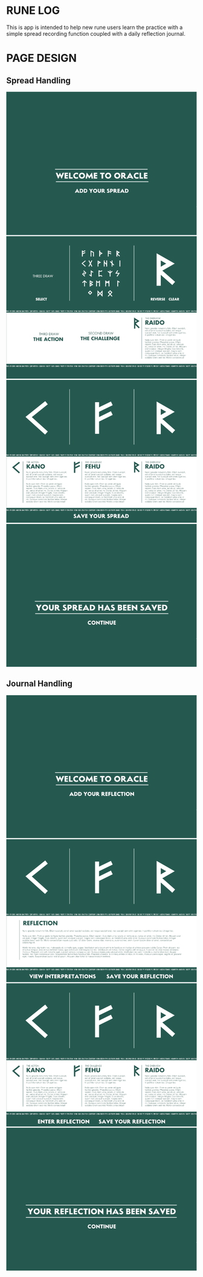 # RUNE LOG

This is app is intended to help new rune users learn the practice with a simple spread recording function coupled with a daily reflection journal. 

# PAGE DESIGN
## Spread Handling
![](server/public/assets/wireFrames/spreadEntry.png)
![](server/public/assets/wireFrames/spreadSelection.png)
![](server/public/assets/wireFrames/spreadSave.png)
![](server/public/assets/wireFrames/spreadFeedback.png)

## Journal Handling
![](server/public/assets/wireFrames/journalEntry.png)
![](server/public/assets/wireFrames/journalInput.png)
![](server/public/assets/wireFrames/journalInterpretations.png)
![](server/public/assets/wireFrames/journalFeedback.png)